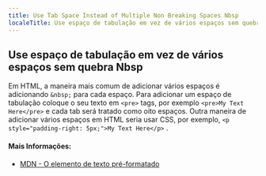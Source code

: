 ```yaml
---
title: Use Tab Space Instead of Multiple Non Breaking Spaces Nbsp
localeTitle: Use espaço de tabulação em vez de vários espaços sem quebra Nbsp
---
```

## Use espaço de tabulação em vez de vários espaços sem quebra Nbsp

Em HTML, a maneira mais comum de adicionar vários espaços é adicionando `&nbsp;` para cada espaço. Para adicionar um espaço de tabulação coloque o seu texto em `<pre>` tags, por exemplo `<pre>My Text Here</pre>` e cada tab será tratado como oito espaços. Outra maneira de adicionar vários espaços em HTML seria usar CSS, por exemplo, `<p style="padding-right: 5px;">My Text Here</p>` .

#### Mais Informações:

*   [MDN - O elemento de texto pré-formatado](https://developer.mozilla.org/en-US/docs/Web/HTML/Element/pre)